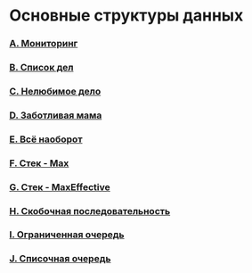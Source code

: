 # Основные структуры данных

### [A. Мониторинг](https://github.com/bitbybit/algorithms/blob/main/data_types/monitoring/)

### [B. Список дел](https://github.com/bitbybit/algorithms/blob/main/data_types/todo_list/)

### [C. Нелюбимое дело](https://github.com/bitbybit/algorithms/blob/main/data_types/unfavourite_business/)

### [D. Заботливая мама](https://github.com/bitbybit/algorithms/blob/main/data_types/caring_mom/)

### [E. Всё наоборот](https://github.com/bitbybit/algorithms/blob/main/data_types/other_way_around/)

### [F. Стек - Max](https://github.com/bitbybit/algorithms/blob/main/data_types/stack_max/)

### [G. Стек - MaxEffective](https://github.com/bitbybit/algorithms/blob/main/data_types/stack_max_effective/)

### [H. Скобочная последовательность](https://github.com/bitbybit/algorithms/blob/main/data_types/bracket_sequence/)

### [I. Ограниченная очередь](https://github.com/bitbybit/algorithms/blob/main/data_types/limited_queue/)

### [J. Списочная очередь](https://github.com/bitbybit/algorithms/blob/main/data_types/list_queue/)
